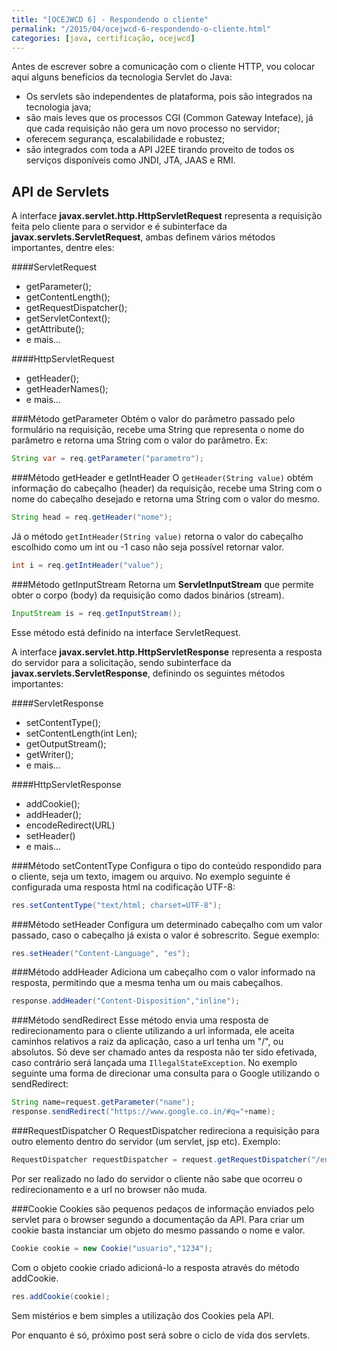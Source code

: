 ```yaml
---
title: "[OCEJWCD 6] - Respondendo o cliente"
permalink: "/2015/04/ocejwcd-6-respondendo-o-cliente.html"
categories: [java, certificação, ocejwcd]
---
```


Antes de escrever sobre a comunicação com o cliente HTTP, vou colocar aqui alguns benefícios da tecnologia Servlet do Java:

* Os servlets são independentes de plataforma, pois são integrados na tecnologia java;
* são mais leves que os processos CGI (Common Gateway Inteface), já que cada requisição não gera um novo processo no servidor;
* oferecem segurança, escalabilidade e robustez;
* são integrados com toda a API J2EE tirando proveito de todos os serviços disponíveis como JNDI, JTA, JAAS e RMI.

## API de Servlets

A interface **javax.servlet.http.HttpServletRequest** representa a requisição feita pelo cliente para o servidor e é subinterface da **javax.servlets.ServletRequest**, ambas definem vários métodos importantes, dentre eles:

####ServletRequest
* getParameter();
* getContentLength();
* getRequestDispatcher();
* getServletContext();
* getAttribute();
* e mais...

####HttpServletRequest
* getHeader();
* getHeaderNames();
* e mais...

###Método getParameter
Obtém o valor do parâmetro passado pelo formulário na requisição, recebe uma String que representa o nome do parâmetro e retorna uma String com o valor do parâmetro. Ex:

```java
String var = req.getParameter("parametro");
```

###Método getHeader e getIntHeader
O ```getHeader(String value)``` obtém informação do cabeçalho (header) da requisição, recebe uma String com o nome do cabeçalho desejado e retorna uma String com o valor do mesmo.

```java
String head = req.getHeader("nome");
```

Já o método ```getIntHeader(String value)``` retorna o valor do cabeçalho escolhido como um int ou -1 caso não seja possível retornar valor.

```java
int i = req.getIntHeader("value");
```

###Método getInputStream
Retorna um **ServletInputStream** que permite obter o corpo (body) da requisição como dados binários (stream).

```java
InputStream is = req.getInputStream();
```

Esse método está definido na interface ServletRequest.

A interface **javax.servlet.http.HttpServletResponse** representa a resposta do servidor para a solicitação, sendo subinterface da **javax.servlets.ServletResponse**, definindo os seguintes métodos importantes:

####ServletResponse
* setContentType();
* setContentLength(int Len);
* getOutputStream();
* getWriter();
* e mais...

####HttpServletResponse

* addCookie();
* addHeader();
* encodeRedirect(URL)
* setHeader()
* e mais...

###Método setContentType
Configura o tipo do conteúdo respondido para o cliente, seja um texto, imagem ou arquivo. No exemplo seguinte é configurada uma resposta html na codificação UTF-8:

```java
res.setContentType("text/html; charset=UTF-8");
```

###Método setHeader
Configura um determinado cabeçalho com um valor passado, caso o cabeçalho já exista o valor é sobrescrito. Segue exemplo:

```java
res.setHeader("Content-Language", "es");
```

###Método addHeader
Adiciona um cabeçalho com o valor informado na resposta, permitindo que a mesma tenha um ou mais cabeçalhos.

```java
response.addHeader("Content-Disposition","inline");
```

###Método sendRedirect
Esse método envia uma resposta de redirecionamento para o cliente utilizando  a url informada, ele aceita caminhos relativos a raiz da aplicação, caso a url tenha um "/", ou absolutos.
Só deve ser chamado antes da resposta não ter sido efetivada, caso contrário será lançada uma ```IllegalStateException```. No exemplo seguinte uma forma de direcionar uma consulta para o Google utilizando o sendRedirect:

```java
String name=request.getParameter("name");
response.sendRedirect("https://www.google.co.in/#q="+name);
```

###RequestDispatcher
O RequestDispatcher redireciona a requisição para outro elemento dentro do servidor (um servlet, jsp etc). Exemplo:

```java
RequestDispatcher requestDispatcher = request.getRequestDispatcher("/endereco.jsp");
```

Por ser realizado no lado do servidor o cliente não sabe que ocorreu o redirecionamento e a url no browser não muda.

###Cookie
Cookies são pequenos pedaços de informação enviados pelo servlet para o browser segundo a documentação da API. Para criar um cookie basta instanciar um objeto do mesmo passando o nome e valor.

```java
Cookie cookie = new Cookie("usuario","1234");
```

Com o objeto cookie criado adicioná-lo a resposta através do método addCookie.

```java
res.addCookie(cookie);
```

Sem mistérios e bem simples a utilização dos Cookies pela API.

Por enquanto é só, próximo post será sobre o ciclo de vida dos servlets.

